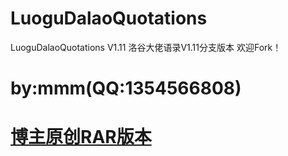 # LuoguDalaoQuotations
LuoguDalaoQuotations V1.11 洛谷大佬语录V1.11分支版本 欢迎Fork！
# by:mmm(QQ:1354566808)
# [博主原创RAR版本](https://github.com/bigdaddy8099/luogu)
